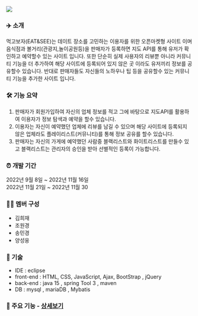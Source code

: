 
<img src="https://capsule-render.vercel.app/api?type=waving&color=auto&height=200&section=header&text=먹고보자&fontSize=90" />


### ✈️ 소개
먹고보자(EAT&SEE)는 데이트 장소를 고민하는 이용자를 위한 오픈마켓형 사이트 이며
음식점과 볼거리(관광지,놀이공원등)을 판매자가 등록하면 지도 API를 통해 
유저가 확인하고 예약할수 있는 사이트 입니다.
또한 단순히 실제 사용자의 리뷰뿐 아니라 커뮤니티 기능을 더 추가하여
해당 사이트에 등록되어 있지 않은 곳 이라도 유저끼리 정보를 공유할수 있습니다.
반대로 판매자들도 자신들의 노하우나 팁 등을 공유할수 있는 커뮤니티 기능을 추가한 사이트 입니다.

    
### 🛠 기능 요약
1. 판매자가 회원가입하여 자신의 업체 정보를 적고 그에 바탕으로 지도API를 활용하여 이용자가 정보 탐색과 예약을 할수 있습니다.
2. 이용자는 자신이 예약했던 업체에 리뷰를 남길 수 있으며 해당 사이트에 등록되지 않은 업체라도 플레이리스트(커뮤니티)를 통해 정보 공유를 할수 있습니다.
3. 판매자는 자신의 가게에 예약했던 사람중 블랙리스트와 화이트리스트를 만들수 있고 블랙리스트는 관리자의 승인을 받아 선별적인 등록이 가능합니다.

### ⏰ 개발 기간
2022년 9월 8일 ~ 2022년 11월 16일 <br>
2022년 11월 21일 ~ 2022년 11월 30

### 👩‍💻 멤버 구성
- 김희재
- 조원경
- 송민경
- 양성웅  

### 📌 기술
- IDE : eclipse
- front-end : HTML, CSS, JavaScript, Ajax, BootStrap , jQuery
- back-end : java 15 , spring Tool 3 , maven 
- DB : mysql , mariaDB , Mybatis 


### 📌 주요 기능 - [상세보기](https://github.com/tar0324/EATSEE_PRO/wiki)
